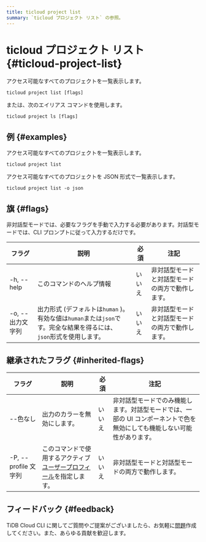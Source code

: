 ```yaml
---
title: ticloud project list
summary: `ticloud プロジェクト リスト` の参照。
---
```


# ticloud プロジェクト リスト {#ticloud-project-list}

アクセス可能なすべてのプロジェクトを一覧表示します。

```shell
ticloud project list [flags]
```

または、次のエイリアス コマンドを使用します。

```shell
ticloud project ls [flags]
```

## 例 {#examples}

アクセス可能なすべてのプロジェクトを一覧表示します。

```shell
ticloud project list
```

アクセス可能なすべてのプロジェクトを JSON 形式で一覧表示します。

```shell
ticloud project list -o json
```

## 旗 {#flags}

非対話型モードでは、必要なフラグを手動で入力する必要があります。対話型モードでは、CLI プロンプトに従って入力するだけです。

| フラグ         | 説明                                                                        | 必須  | 注記                       |
| ----------- | ------------------------------------------------------------------------- | --- | ------------------------ |
| -h, --help  | このコマンドのヘルプ情報                                                              | いいえ | 非対話型モードと対話型モードの両方で動作します。 |
| -o, --出力文字列 | 出力形式 (デフォルトは`human` )。有効な値は`human`または`json`です。完全な結果を得るには、 `json`形式を使用します。 | いいえ | 非対話型モードと対話型モードの両方で動作します。 |

## 継承されたフラグ {#inherited-flags}

| フラグ               | 説明                                                                             | 必須  | 注記                                                             |
| ----------------- | ------------------------------------------------------------------------------ | --- | -------------------------------------------------------------- |
| --色なし             | 出力のカラーを無効にします。                                                                 | いいえ | 非対話型モードでのみ機能します。対話型モードでは、一部の UI コンポーネントで色を無効にしても機能しない可能性があります。 |
| -P, --profile 文字列 | このコマンドで使用するアクティブ[ユーザープロフィール](/tidb-cloud/cli-reference.md#user-profile)を指定します。 | いいえ | 非対話型モードと対話型モードの両方で動作します。                                       |

## フィードバック {#feedback}

TiDB Cloud CLI に関してご質問やご提案がございましたら、お気軽に[問題](https://github.com/tidbcloud/tidbcloud-cli/issues/new/choose)作成してください。また、あらゆる貢献を歓迎します。
